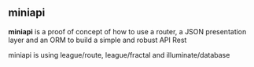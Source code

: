 ## miniapi

**miniapi** is a proof of concept of how to use a router, a JSON presentation layer and an ORM to build a simple and robust API Rest

miniapi is using league/route, league/fractal and illuminate/database